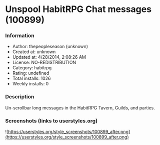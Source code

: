 # Unspool HabitRPG Chat messages (100899)

### Information
- Author: thepeopleseason (unknown)
- Created at: unknown
- Updated at: 4/28/2014, 2:08:26 AM
- License: NO-REDISTRIBUTION
- Category: habitrpg
- Rating: undefined
- Total installs: 1026
- Weekly installs: 0


### Description
Un-scrollbar long messages in the HabitRPG Tavern, Guilds, and parties.


### Screenshots (links to userstyles.org)
![https://userstyles.org/style_screenshots/100899_after.png](https://userstyles.org/style_screenshots/100899_after.png)


